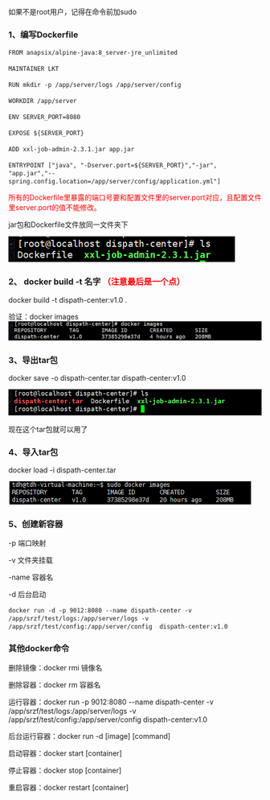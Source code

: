 如果不是root用户，记得在命令前加sudo

### 1、编写Dockerfile

	FROM anapsix/alpine-java:8_server-jre_unlimited
	
	MAINTAINER LKT
	
	RUN mkdir -p /app/server/logs /app/server/config
	
	WORKDIR /app/server
	
	ENV SERVER_PORT=8080
	
	EXPOSE ${SERVER_PORT}
	
	ADD xxl-job-admin-2.3.1.jar app.jar
	
	ENTRYPOINT ["java", "-Dserver.port=${SERVER_PORT}","-jar", "app.jar","--spring.config.location=/app/server/config/application.yml"]

<font color="red">所有的Dockerfile里暴露的端口号要和配置文件里的server.port对应，且配置文件里server.port的值不能修改。</font>

jar包和Dockerfile文件放同一文件夹下


![1707187838993](img/1707187838993.png)

### 2、 docker build -t 名字  <font color= "red">（注意最后是一个点）</font>

docker build -t dispath-center:v1.0 .

验证：docker images![1707187701579](img/1707187701579.png)

### 3、导出tar包

docker save -o dispath-center.tar dispath-center:v1.0

![1707188753391](img/1707188753391.png)

现在这个tar包就可以用了

### 4、导入tar包

docker load -i dispath-center.tar

![1707188828415](img/1707188828415.png)

### 5、创建新容器

-p 端口映射

-v 文件夹挂载

-name 容器名

-d 后台启动

	docker run -d -p 9012:8080 --name dispath-center -v /app/srzf/test/logs:/app/server/logs -v /app/srzf/test/config:/app/server/config  dispath-center:v1.0

### 其他docker命令

删除镜像：docker rmi 镜像名

删除容器：docker rm 容器名

运行容器：docker run -p 9012:8080 --name dispath-center -v /app/srzf/test/logs:/app/server/logs -v /app/srzf/test/config:/app/server/config  dispath-center:v1.0

后台运行容器：docker run -d [image] [command]

启动容器：docker start [container]

停止容器：docker stop [container]

重启容器：docker restart [container]